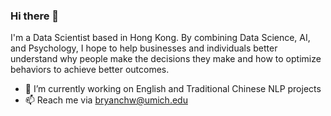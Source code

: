 ### Hi there 👋 

I'm a Data Scientist based in Hong Kong. By combining Data Science, AI, and Psychology, I hope to help businesses and individuals better understand why people make the decisions they make and how to optimize behaviors to achieve better outcomes.

- 🔭 I’m currently working on English and Traditional Chinese NLP projects
- 📫 Reach me via bryanchw@umich.edu

<!--
**bryanchw/bryanchw** is a ✨ _special_ ✨ repository because its `README.md` (this file) appears on your GitHub profile.

Here are some ideas to get you started:

- 🔭 I’m currently working on ...
- 🌱 I’m currently learning ...
- 👯 I’m looking to collaborate on ...
- 🤔 I’m looking for help with ...
- 💬 Ask me about ...
- 📫 How to reach me: bryanchw@umich.edu
- 😄 Pronouns: ...
- ⚡ Fun fact: ...
-->

